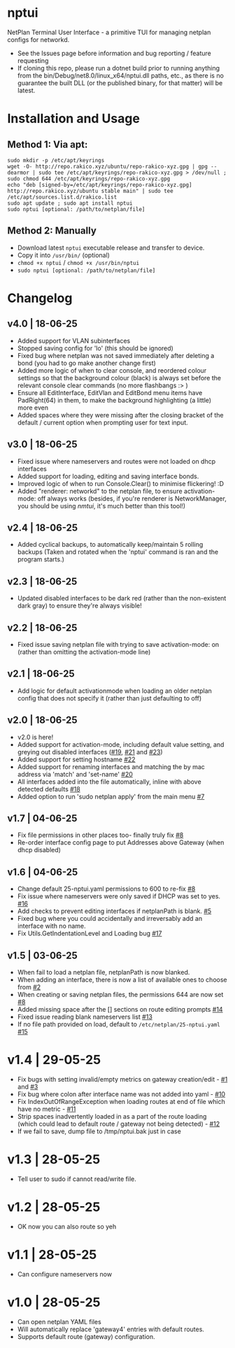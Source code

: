 # nptui
NetPlan Terminal User Interface - a primitive TUI for managing netplan configs for networkd.
- See the Issues page before information and bug reporting / feature requesting
- If cloning this repo, please run a dotnet build prior to running anything from the bin/Debug/net8.0/linux_x64/nptui.dll paths, etc., as there is no guarantee the built DLL (or the published binary, for that matter) will be latest.

# Installation and Usage
## Method 1: Via apt:
```
sudo mkdir -p /etc/apt/keyrings
wget -O- http://repo.rakico.xyz/ubuntu/repo-rakico-xyz.gpg | gpg --dearmor | sudo tee /etc/apt/keyrings/repo-rakico-xyz.gpg > /dev/null ; sudo chmod 644 /etc/apt/keyrings/repo-rakico-xyz.gpg
echo "deb [signed-by=/etc/apt/keyrings/repo-rakico-xyz.gpg] http://repo.rakico.xyz/ubuntu stable main" | sudo tee /etc/apt/sources.list.d/rakico.list
sudo apt update ; sudo apt install nptui
sudo nptui [optional: /path/to/netplan/file]
```

## Method 2: Manually
- Download latest `nptui` executable release and transfer to device.
- Copy it into `/usr/bin/` (optional)
- `chmod +x nptui` / `chmod +x /usr/bin/nptui`
- `sudo nptui [optional: /path/to/netplan/file]`

# Changelog
## v4.0 | 18-06-25
- Added support for VLAN subinterfaces
- Stopped saving config for 'lo' (this should be ignored)
- Fixed bug where netplan was not saved immediately after deleting a bond (you had to go make another change first)
- Added more logic of when to clear console, and reordered colour settings so that the background colour (black) is always set before the relevant console clear commands (no more flashbangs :> )
- Ensure all EditInterface, EditVlan and EditBond menu items have PadRight(64) in them, to make the background highlighting (a little) more even
- Added spaces where they were missing after the closing bracket of the default / current option when prompting user for text input.

## v3.0 | 18-06-25
- Fixed issue where nameservers and routes were not loaded on dhcp interfaces
- Added support for loading, editing and saving interface bonds.
- Improved logic of when to run Console.Clear() to minimise flickering! :D
- Added "renderer: networkd" to the netplan file, to ensure activation-mode: off always works (besides, if you're renderer is NetworkManager, you should be using _nmtui_, it's much better than this tool!)

## v2.4 | 18-06-25
- Added cyclical backups, to automatically keep/maintain 5 rolling backups (Taken and rotated when the 'nptui' command is ran and the program starts.)

## v2.3 | 18-06-25
- Updated disabled interfaces to be dark red (rather than the non-existent dark gray) to ensure they're always visible!

## v2.2 | 18-06-25
- Fixed issue saving netplan file with trying to save activation-mode: on (rather than omitting the activation-mode line)

## v2.1 | 18-06-25
- Add logic for default activationmode when loading an older netplan config that does not specify it (rather than just defaulting to off)

## v2.0 | 18-06-25
- v2.0 is here!
- Added support for activation-mode, including default value setting, and greying out disabled interfaces ([#19](https://github.com/Simmotipo/nptui/issues/19), [#21](https://github.com/Simmotipo/nptui/issues/21) and [#23](https://github.com/Simmotipo/nptui/issues/23))
- Added support for setting hostname [#22](https://github.com/Simmotipo/nptui/issues/22)
- Added support for renaming interfaces and matching the by mac address via 'match' and 'set-name' [#20](https://github.com/Simmotipo/nptui/issues/20)
- All interfaces added into the file automatically, inline with above detected defaults [#18](https://github.com/Simmotipo/nptui/issues/18)
- Added option to run 'sudo netplan apply' from the main menu [#7](https://github.com/Simmotipo/nptui/issues/7)

## v1.7 | 04-06-25
- Fix file permissions in other places too- finally truly fix [#8](https://github.com/Simmotipo/nptui/issues/8)
- Re-order interface config page to put Addresses above Gateway (when dhcp disabled)

## v1.6 | 04-06-25
- Change default 25-nptui.yaml permissions to 600 to re-fix [#8](https://github.com/Simmotipo/nptui/issues/8)
- Fix issue where nameservers were only saved if DHCP was set to yes. [#16](https://github.com/Simmotipo/nptui/issues/16)
- Add checks to prevent editing interfaces if netplanPath is blank. [#5](https://github.com/Simmotipo/nptui/issues/5)
- Fixed bug where you could accidentally and irreversably add an interface with no name.
- Fix Utils.GetIndentationLevel and Loading bug [#17](https://github.com/Simmotipo/nptui/issues/17)

## v1.5 | 03-06-25
- When fail to load a netplan file, netplanPath is now blanked.
- When adding an interface, there is now a list of available ones to choose from [#2](https://github.com/Simmotipo/nptui/issues/2)
- When creating or saving netplan files, the permissions 644 are now set [#8](https://github.com/Simmotipo/nptui/issues/8)
- Added missing space after the [] sections on route editing prompts [#14](https://github.com/Simmotipo/nptui/issues/14)
- Fixed issue reading blank nameservers list [#13](https://github.com/Simmotipo/nptui/issues/13)
- If no file path provided on load, default to `/etc/netplan/25-nptui.yaml` [#15](https://github.com/Simmotipo/nptui/issues/15)

# v1.4 | 29-05-25
- Fix bugs with setting invalid/empty metrics on gateway creation/edit - [#1](https://github.com/Simmotipo/nptui/issues/1) and [#3](https://github.com/Simmotipo/nptui/issues/3)
- Fix bug where colon after interface name was not added into yaml - [#10](https://github.com/Simmotipo/nptui/issues/10)
- Fix IndexOutOfRangeException when loading routes at end of file which have no metric - [#11](https://github.com/Simmotipo/nptui/issues/11)
- Strip spaces inadvertently loaded in as a part of the route loading (which could lead to default route / gateway not being detected) - [#12](https://github.com/Simmotipo/nptui/issues/12)
- If we fail to save, dump file to /tmp/nptui.bak just in case

# v1.3 | 28-05-25
- Tell user to sudo if cannot read/write file.

# v1.2 | 28-05-25
- OK now you can also route so yeh

# v1.1 | 28-05-25
- Can configure nameservers now

# v1.0 | 28-05-25
- Can open netplan YAML files
- Will automatically replace 'gateway4' entries with default routes.
- Supports default route (gateway) configuration.